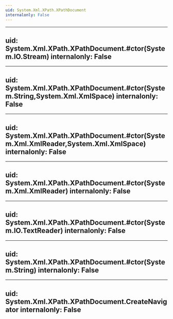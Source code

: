 ```yaml
---
uid: System.Xml.XPath.XPathDocument
internalonly: False
---
```


---
uid: System.Xml.XPath.XPathDocument.#ctor(System.IO.Stream)
internalonly: False
---

---
uid: System.Xml.XPath.XPathDocument.#ctor(System.String,System.Xml.XmlSpace)
internalonly: False
---

---
uid: System.Xml.XPath.XPathDocument.#ctor(System.Xml.XmlReader,System.Xml.XmlSpace)
internalonly: False
---

---
uid: System.Xml.XPath.XPathDocument.#ctor(System.Xml.XmlReader)
internalonly: False
---

---
uid: System.Xml.XPath.XPathDocument.#ctor(System.IO.TextReader)
internalonly: False
---

---
uid: System.Xml.XPath.XPathDocument.#ctor(System.String)
internalonly: False
---

---
uid: System.Xml.XPath.XPathDocument.CreateNavigator
internalonly: False
---
